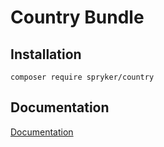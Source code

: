 # Country Bundle

## Installation

```
composer require spryker/country
```

## Documentation

[Documentation](https://spryker.github.io)
